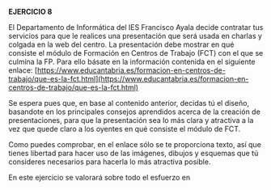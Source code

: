 **EJERCICIO 8**

El Departamento de Informática del IES Francisco Ayala decide contratar tus servicios para que le realices una presentación que será usada en charlas y colgada en la web del centro. La presentación debe mostrar en qué consiste el módulo de Formación en Centros de Trabajo (FCT) con el que se culmina la FP. Para ello básate en la información contenida en el siguiente enlace:
[https://www.educantabria.es/formacion-en-centros-de-trabajo/que-es-la-fct.html](https://www.educantabria.es/formacion-en-centros-de-trabajo/que-es-la-fct.html)

Se espera pues que, en base al contenido anterior, decidas tú el diseño, basandote en los principales consejos aprendidos acerca de la creación de presentaciones, para que la presentación sea lo más clara y atractiva a la vez que quede claro a los oyentes en qué consiste el módulo de FCT.

Como puedes comprobar, en el enlace sólo se te proporciona texto, así que tienes libertad para hacer uso de las imágenes, dibujos y esquemas que tú consideres necesarios para hacerla lo más atractiva posible.

En este ejercicio se valorará sobre todo el esfuerzo en 
<!--stackedit_data:
eyJoaXN0b3J5IjpbMTU3MzQ1MDk3MywxMTg3MTYzNzE3XX0=
-->